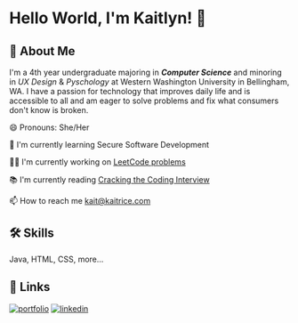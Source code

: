 
# Hello World, I'm Kaitlyn! 👋


## 🚀 About Me
I'm a 4th year undergraduate majoring in ___Computer Science___ and minoring in _UX Design_ & _Pyschology_ at Western Washington University in Bellingham, WA.
I have a passion for technology that improves daily life and is accessible to all and am eager to solve problems and fix what consumers don't know is broken.

😄 Pronouns: She/Her

🧠 I'm currently learning Secure Software Development

👩‍💻 I'm currently working on [LeetCode problems](https://leetcode.com)

📚 I'm currently reading [Cracking the Coding Interview](https://www.crackingthecodinginterview.com)

<!-- 👯‍♀️ I'm looking to collaborate on... -->

<!-- 🤔 I'm looking for help with... -->

<!-- 💬 Ask me about... -->


📫 How to reach me [kait@kaitrice.com](mailto:kait@kaitrice.com)

<!-- ⚡️ Fun fact -->


## 🛠 Skills
Java, HTML, CSS, more...


## 🔗 Links
[![portfolio](https://img.shields.io/badge/my_portfolio-000?style=for-the-badge&logo=ko-fi&logoColor=white)](https://www.kaitrice.com)
[![linkedin](https://img.shields.io/badge/linkedin-0A66C2?style=for-the-badge&logo=linkedin&logoColor=white)](https://www.linkedin.com/in/kaitrice/)










<!---
kaitrice/kaitrice is a ✨ special ✨ repository because its `README.md` (this file) appears on your GitHub profile.
You can click the Preview link to take a look at your changes.
--->
